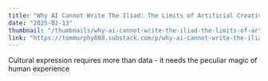 ```yaml
---
title: "Why AI Cannot Write The Iliad: The Limits of Artificial Creativity"
date: "2025-02-13"
thumbnail: "/thumbnails/why-ai-cannot-write-the-iliad-the-limits-of-artificial-creativity.jpg"
link: "https://tommurphy888.substack.com/p/why-ai-cannot-write-the-iliad-the"
---
```

Cultural expression requires more than data - it needs the peculiar magic of human experience